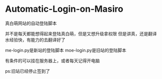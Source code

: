 # Automatic-Login-on-Masiro
真白萌网站的自动登陆脚本

并不是每天都能想得起来登陆真白萌，但是又想升级拿权限
但是讲真，还是翻译水经验快，有能力的去翻译好了

me-login.py是新站的登陆脚本
moe-login.py是旧站的登陆脚本

有条件的可以挂在服务器上，或者每天记得开电脑

ps:旧站已经停止签到了 
